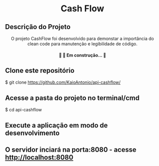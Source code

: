 <h1 align="center">Cash Flow</h1>

## Descrição do Projeto
<p align="center">O projeto CashFlow foi desenvolvido para demonstar a importância do clean code para manutenção e legibilidade de código.</p>


<h4 align="center"> 
	🚧  🚀 Em construção...  🚧
</h4>

## Clone este repositório
$ git clone <https://github.com/KaioAntonio/api-cashflow/>

## Acesse a pasta do projeto no terminal/cmd
$ cd api-cashflow

## Execute a aplicação em modo de desenvolvimento

## O servidor inciará na porta:8080 - acesse <http://localhost:8080> 
